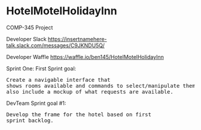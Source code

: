 # HotelMotelHolidayInn
COMP-345 Project

Developer Slack
https://insertnamehere-talk.slack.com/messages/C9JKNDU5Q/

Developer Waffle
https://waffle.io/ben145/HotelMotelHolidayInn

Sprint One:
    First Sprint goal:
        <pre>Create a navigable interface that shows rooms available and commands to select/manipulate them. Should also include a mockup           of what  requests are available.</pre>
    DevTeam Sprint goal #1:
        <pre>Develop the frame for the hotel based on first sprint backlog.</pre>
